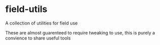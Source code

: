# field-utils
A collection of utilities for field use

These are almost guarenteed to require tweaking to use, this is purely a convience to share useful tools
